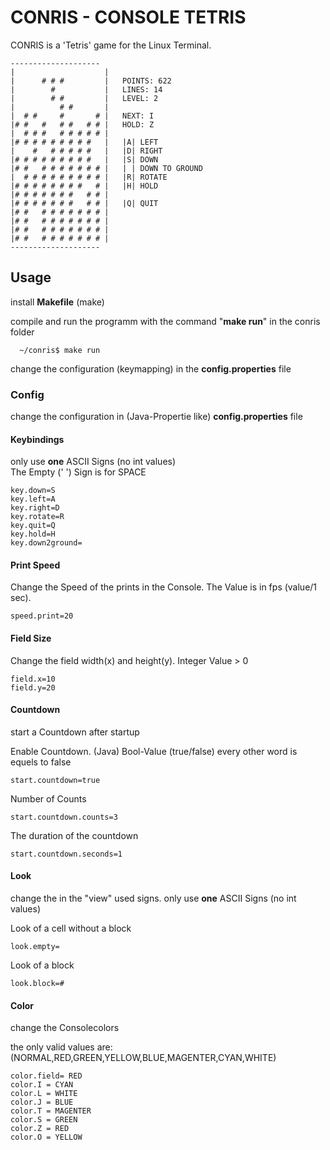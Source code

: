 # CONRIS  - CONSOLE TETRIS

CONRIS is  a 'Tetris' game for the Linux Terminal.

```
--------------------
|                    |
|      # # #         |   POINTS: 622
|        #           |   LINES: 14
|        # #         |   LEVEL: 2
|          # #       |
|  # #     #       # |   NEXT: I
|# #   #   # #   # # |   HOLD: Z
|  # # #   # # # # # |
|# # # # # # # # #   |   |A| LEFT
|    #   # # # # #   |   |D| RIGHT
|# # # # # # # # #   |   |S| DOWN
|# #   # # # # # # # |   | | DOWN TO GROUND
|  # # # # # # # # # |   |R| ROTATE
|# # # # # # # #   # |   |H| HOLD
|# # # # # # #   # # |
|# # # # # # #   # # |   |Q| QUIT
|# #   # # # # # # # |
|# #   # # # # # # # |
|# #   # # # # # # # |
|# #   # # # # # # # |
--------------------
```

## Usage

install <b>Makefile</b> (make)


compile and run the programm with the command "<b>make run</b>" in the conris folder 
```
  ~/conris$ make run
```

change the configuration (keymapping) in the <b>config.properties</b> file

### Config
change the configuration in (Java-Propertie like) <b>config.properties</b> file

#### Keybindings
only use <b>one</b> ASCII Signs (no int values)\
The Empty (' ') Sign is for SPACE

```
key.down=S
key.left=A
key.right=D
key.rotate=R
key.quit=Q
key.hold=H
key.down2ground= 
```

#### Print Speed
Change the Speed of the prints in the Console.
The Value is in fps (value/1 sec).

```
speed.print=20
```

#### Field Size
Change the field width(x) and height(y). Integer Value > 0 

```
field.x=10
field.y=20
```

#### Countdown
start a Countdown after startup

Enable Countdown. (Java) Bool-Value (true/false) every other word is equels to false 

```
start.countdown=true
```

Number of Counts
```
start.countdown.counts=3
```

The duration of the countdown

```
start.countdown.seconds=1
```

#### Look
change the in the "view" used signs.
only use <b>one</b> ASCII Signs (no int values)

Look of a cell without a block
```
look.empty= 
```

Look of a block

```
look.block=#
```

#### Color
change the Consolecolors

the only valid values are:
(NORMAL,RED,GREEN,YELLOW,BLUE,MAGENTER,CYAN,WHITE)

```
color.field= RED
color.I = CYAN
color.L = WHITE
color.J = BLUE
color.T = MAGENTER
color.S = GREEN
color.Z = RED
color.O = YELLOW
```